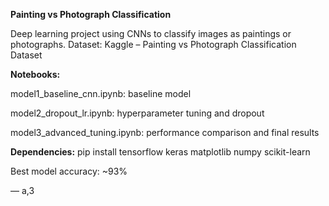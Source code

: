 **Painting vs Photograph Classification**

Deep learning project using CNNs to classify images as paintings or photographs.
Dataset: Kaggle – Painting vs Photograph Classification Dataset

**Notebooks:**

model1_baseline_cnn.ipynb:  baseline model

model2_dropout_lr.ipynb:  hyperparameter tuning and dropout

model3_advanced_tuning.ipynb: performance comparison and final results

**Dependencies:**
pip install tensorflow keras matplotlib numpy scikit-learn

Best model accuracy: ~93%

— a,3